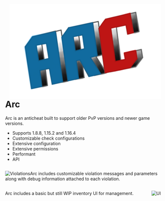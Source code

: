<img align="right" src="test.png">

# Arc
Arc is an anticheat built to support older PvP versions and newer game versions.

* Supports 1.8.8, 1.15.2 and 1.16.4
* Customizable check configurations
* Extensive configuration
* Extensive permissions
* Performant
* API
##

<img align="left" src="https://i.imgur.com/M85fUpO.png" alt="Violations">
Arc includes customizable violation messages and parameters along with
debug information attached to each violation.





##

<img align="right" src="https://i.imgur.com/JbFQfub.png" alt="UI">
Arc includes a basic but still WIP inventory UI for management.
